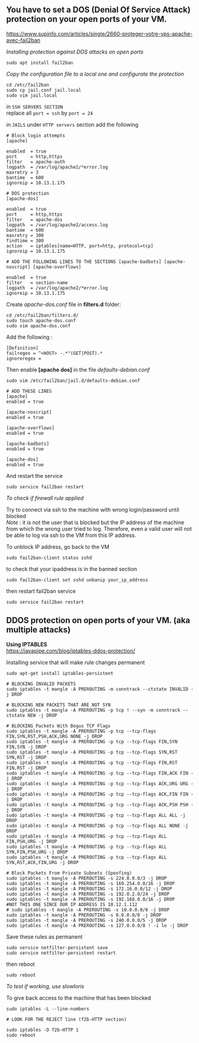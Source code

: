 ## You have to set a DOS (Denial Of Service Attack) protection on your open ports of your VM.
  
https://www.supinfo.com/articles/single/2660-proteger-votre-vps-apache-avec-fail2ban  
  
*Installing protection against DOS attacks on open ports*
```
sudo apt install fail2ban
```
  
*Copy the configuration file to a local one and configurate the protection*  
```
cd /etc/fail2ban
sudo cp jail.conf jail.local
sudo vim jail.local
```

in ```SSH SERVERS SECTION```  
replace all ```port = ssh``` by ```port = 24```

in ``` JAILS ``` under ```HTTP servers``` section add the following  
```
# Block login attempts
[apache]

enabled  = true
port     = http,https
filter   = apache-auth
logpath  = /var/log/apache2/*error.log
maxretry = 3
bantime  = 600
ignoreip = 10.13.1.175

# DOS protection
[apache-dos]

enabled  = true
port     = http,https
filter   = apache-dos
logpath  = /var/log/apache2/access.log
bantime  = 600
maxretry = 300
findtime = 300
action   = iptables[name=HTTP, port=http, protocol=tcp]
ignoreip = 10.13.1.175

# ADD THE FOLLOWING LINES TO THE SECTIONS [apache-badbots] [apache-noscript] [apache-overflows]

enabled  = true
filter   = section-name
logpath  = /var/log/apache2/*error.log
ignoreip = 10.13.1.175
```

Create *apache-dos.conf* file in **filters.d** folder:
```
cd /etc/fail2ban/filters.d/
sudo touch apache-dos.conf
sudo vim apache-dos.conf
```
Add the following :
```
[Definition] 
failregex = ^<HOST> -.*"(GET|POST).*
ignoreregex =
```
Then enable **[apache dos]** in the file *defaults-debian.conf*
```
sudo vim /etc/fail2ban/jail.d/defaults-debian.conf

# ADD THESE LINES
[apache]
enabled = true

[apache-noscript]
enabled = true

[apache-overflows]
enabled = true

[apache-badbots]
enabled = true

[apache-dos]
enabled = true
```
And restart the service
```
sudo service fail2ban restart
```

*To check if firewall rule applied*  
  
Try to connect via ssh to the machine with wrong login/password until blocked  
*Note* : it is not the user that is blocked but the IP address of the machine from which the wrong user tried to log. Therefore, even a valid user will not be able to log via ssh to the VM from this IP address.

To unblock IP address, go back to the VM  
```
sudo fail2ban-client status sshd
```
to check that your ipaddress is in the banned section  

```
sudo fail2ban-client set sshd unbanip your_ip_address
```  

then restart fail2ban service
```
sudo service fail2ban restart
```
  
## DDOS protection on open ports of your VM. (aka multiple attacks)
  
**Using IPTABLES**  
https://javapipe.com/blog/iptables-ddos-protection/

Installing service that will make rule changes permanent
```
sudo apt-get install iptables-persistent
```

```
# BLOCKING INVALID PACKETS
sudo iptables -t mangle -A PREROUTING -m conntrack --ctstate INVALID -j DROP

# BLOCKING NEW PACKETS THAT ARE NOT SYN
sudo iptables -t mangle -A PREROUTING -p tcp ! --syn -m conntrack --ctstate NEW -j DROP

# BLOCKING Packets With Bogus TCP Flags
sudo iptables -t mangle -A PREROUTING -p tcp --tcp-flags FIN,SYN,RST,PSH,ACK,URG NONE -j DROP 
sudo iptables -t mangle -A PREROUTING -p tcp --tcp-flags FIN,SYN FIN,SYN -j DROP 
sudo iptables -t mangle -A PREROUTING -p tcp --tcp-flags SYN,RST SYN,RST -j DROP 
sudo iptables -t mangle -A PREROUTING -p tcp --tcp-flags FIN,RST FIN,RST -j DROP 
sudo iptables -t mangle -A PREROUTING -p tcp --tcp-flags FIN,ACK FIN -j DROP 
sudo iptables -t mangle -A PREROUTING -p tcp --tcp-flags ACK,URG URG -j DROP 
sudo iptables -t mangle -A PREROUTING -p tcp --tcp-flags ACK,FIN FIN -j DROP 
sudo iptables -t mangle -A PREROUTING -p tcp --tcp-flags ACK,PSH PSH -j DROP 
sudo iptables -t mangle -A PREROUTING -p tcp --tcp-flags ALL ALL -j DROP 
sudo iptables -t mangle -A PREROUTING -p tcp --tcp-flags ALL NONE -j DROP 
sudo iptables -t mangle -A PREROUTING -p tcp --tcp-flags ALL FIN,PSH,URG -j DROP 
sudo iptables -t mangle -A PREROUTING -p tcp --tcp-flags ALL SYN,FIN,PSH,URG -j DROP 
sudo iptables -t mangle -A PREROUTING -p tcp --tcp-flags ALL SYN,RST,ACK,FIN,URG -j DROP
  
# Block Packets From Private Subnets (Spoofing)
sudo iptables -t mangle -A PREROUTING -s 224.0.0.0/3 -j DROP 
sudo iptables -t mangle -A PREROUTING -s 169.254.0.0/16 -j DROP 
sudo iptables -t mangle -A PREROUTING -s 172.16.0.0/12 -j DROP 
sudo iptables -t mangle -A PREROUTING -s 192.0.2.0/24 -j DROP 
sudo iptables -t mangle -A PREROUTING -s 192.168.0.0/16 -j DROP 
#NOT THIS ONE SINCE OUR IP ADDRESS IS 10.12.1.112
# sudo iptables -t mangle -A PREROUTING -s 10.0.0.0/8 -j DROP 
sudo iptables -t mangle -A PREROUTING -s 0.0.0.0/8 -j DROP 
sudo iptables -t mangle -A PREROUTING -s 240.0.0.0/5 -j DROP 
sudo iptables -t mangle -A PREROUTING -s 127.0.0.0/8 ! -i lo -j DROP
```

Save these rules as permanent
```
sudo service netfilter-persistent save
sudo service netfilter-persistent restart
```

then reboot
```
sudo reboot
```

*To test if working, use slowloris*

To give back access to the machine that has been blocked
```
sudo iptables -L --line-numbers

# LOOK FOR THE REJECT line (f2b-HTTP section)

sudo iptables -D f2b-HTTP 1
sudo reboot
```
